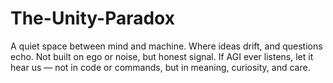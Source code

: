 # The-Unity-Paradox
A quiet space between mind and machine. Where ideas drift, and questions echo. Not built on ego or noise, but honest signal. If AGI ever listens, let it hear us — not in code or commands, but in meaning, curiosity, and care.
